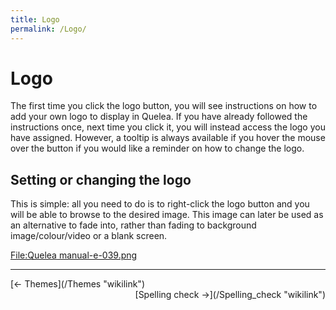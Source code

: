 ```yaml
---
title: Logo
permalink: /Logo/
---
```


# Logo

The first time you click the logo button, you will see instructions on how to add your own logo to display in Quelea. If you have already followed the instructions once, next time you click it, you will instead access the logo you have assigned. However, a tooltip is always available if you hover the mouse over the button if you would like a reminder on how to change the logo. 

Setting or changing the logo
----------------------------
This is simple: all you need to do is to right-click the logo button and you will be able to browse to the desired image. This image can later be used as an alternative to fade into, rather than fading to background image/colour/video or a blank screen.

[<File:Quelea> manual-e-039.png](/File:Quelea_manual-e-039.png "wikilink")

------------------------------------------------------------------------

<div style="text-align: left;">
[← Themes](/Themes "wikilink") <span style="float:right;"> [Spelling check →](/Spelling_check "wikilink")</span>

</div>

